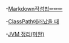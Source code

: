 
-[Markdown작성법✏✏✏](MDfiles/#20211010)

-[ClassPath에러났을 때](MDfiles/ClassPathErr.md)

-[JVM 정리(미완)](JVM/whatisJVM.png)
